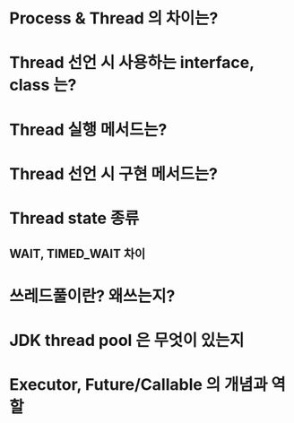 # Process & Thread 의 차이는?


# Thread 선언 시 사용하는 interface, class 는?


# Thread 실행 메서드는?


# Thread 선언 시 구현 메서드는?

# Thread state 종류

## WAIT, TIMED_WAIT 차이

# 쓰레드풀이란? 왜쓰는지?

# JDK thread pool 은 무엇이 있는지

# Executor, Future/Callable 의 개념과 역할

